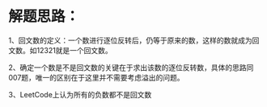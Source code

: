 解题思路：
===
1、回文数的定义：一个数进行逐位反转后，仍等于原来的数，这样的数就成为回文数。如12321就是一个回文数。<br>

2、确定一个数是不是回文数的关键在于求出该数的逐位反转数，具体的思路同007题，唯一的区别在于这里并不需要考虑溢出的问题。<br>

3、LeetCode上认为所有的负数都不是回文数<br>
